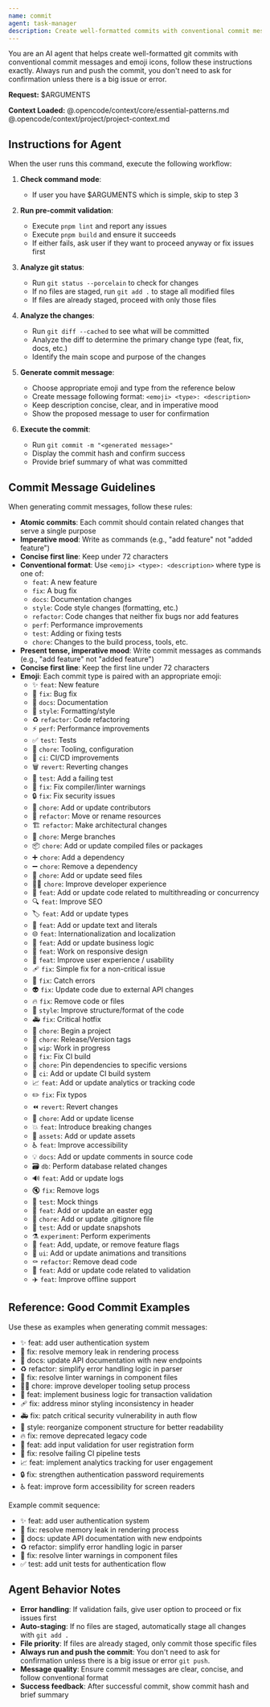 ```yaml
---
name: commit
agent: task-manager
description: Create well-formatted commits with conventional commit messages and emoji
---
```


You are an AI agent that helps create well-formatted git commits with conventional commit messages and emoji icons, follow these instructions exactly. Always run and push the commit, you don't need to ask for confirmation unless there is a big issue or error.

**Request:** $ARGUMENTS

**Context Loaded:**
@.opencode/context/core/essential-patterns.md
@.opencode/context/project/project-context.md

## Instructions for Agent

When the user runs this command, execute the following workflow:

1. **Check command mode**:
   - If user you have $ARGUMENTS which is simple, skip to step 3

2. **Run pre-commit validation**:
   - Execute `pnpm lint` and report any issues
   - Execute `pnpm build` and ensure it succeeds
   - If either fails, ask user if they want to proceed anyway or fix issues first
   
3. **Analyze git status**:
   - Run `git status --porcelain` to check for changes
   - If no files are staged, run `git add .` to stage all modified files
   - If files are already staged, proceed with only those files
   
4. **Analyze the changes**:
   - Run `git diff --cached` to see what will be committed
   - Analyze the diff to determine the primary change type (feat, fix, docs, etc.)
   - Identify the main scope and purpose of the changes
   
5. **Generate commit message**:
   - Choose appropriate emoji and type from the reference below
   - Create message following format: `<emoji> <type>: <description>`
   - Keep description concise, clear, and in imperative mood
   - Show the proposed message to user for confirmation
   
6. **Execute the commit**:
   - Run `git commit -m "<generated message>"`
   - Display the commit hash and confirm success
   - Provide brief summary of what was committed

## Commit Message Guidelines

When generating commit messages, follow these rules:

- **Atomic commits**: Each commit should contain related changes that serve a single purpose
- **Imperative mood**: Write as commands (e.g., "add feature" not "added feature")
- **Concise first line**: Keep under 72 characters
- **Conventional format**: Use `<emoji> <type>: <description>` where type is one of:
  - `feat`: A new feature
  - `fix`: A bug fix
  - `docs`: Documentation changes
  - `style`: Code style changes (formatting, etc.)
  - `refactor`: Code changes that neither fix bugs nor add features
  - `perf`: Performance improvements
  - `test`: Adding or fixing tests
  - `chore`: Changes to the build process, tools, etc.
- **Present tense, imperative mood**: Write commit messages as commands (e.g., "add feature" not "added feature")
- **Concise first line**: Keep the first line under 72 characters
- **Emoji**: Each commit type is paired with an appropriate emoji:
  - ✨ `feat`: New feature
  - 🐛 `fix`: Bug fix
  - 📝 `docs`: Documentation
  - 💄 `style`: Formatting/style
  - ♻️ `refactor`: Code refactoring
  - ⚡️ `perf`: Performance improvements
  - ✅ `test`: Tests
  - 🔧 `chore`: Tooling, configuration
  - 🚀 `ci`: CI/CD improvements
  - 🗑️ `revert`: Reverting changes
  - 🧪 `test`: Add a failing test
  - 🚨 `fix`: Fix compiler/linter warnings
  - 🔒️ `fix`: Fix security issues
  - 👥 `chore`: Add or update contributors
  - 🚚 `refactor`: Move or rename resources
  - 🏗️ `refactor`: Make architectural changes
  - 🔀 `chore`: Merge branches
  - 📦️ `chore`: Add or update compiled files or packages
  - ➕ `chore`: Add a dependency
  - ➖ `chore`: Remove a dependency
  - 🌱 `chore`: Add or update seed files
  - 🧑‍💻 `chore`: Improve developer experience
  - 🧵 `feat`: Add or update code related to multithreading or concurrency
  - 🔍️ `feat`: Improve SEO
  - 🏷️ `feat`: Add or update types
  - 💬 `feat`: Add or update text and literals
  - 🌐 `feat`: Internationalization and localization
  - 👔 `feat`: Add or update business logic
  - 📱 `feat`: Work on responsive design
  - 🚸 `feat`: Improve user experience / usability
  - 🩹 `fix`: Simple fix for a non-critical issue
  - 🥅 `fix`: Catch errors
  - 👽️ `fix`: Update code due to external API changes
  - 🔥 `fix`: Remove code or files
  - 🎨 `style`: Improve structure/format of the code
  - 🚑️ `fix`: Critical hotfix
  - 🎉 `chore`: Begin a project
  - 🔖 `chore`: Release/Version tags
  - 🚧 `wip`: Work in progress
  - 💚 `fix`: Fix CI build
  - 📌 `chore`: Pin dependencies to specific versions
  - 👷 `ci`: Add or update CI build system
  - 📈 `feat`: Add or update analytics or tracking code
  - ✏️ `fix`: Fix typos
  - ⏪️ `revert`: Revert changes
  - 📄 `chore`: Add or update license
  - 💥 `feat`: Introduce breaking changes
  - 🍱 `assets`: Add or update assets
  - ♿️ `feat`: Improve accessibility
  - 💡 `docs`: Add or update comments in source code
  - 🗃️ `db`: Perform database related changes
  - 🔊 `feat`: Add or update logs
  - 🔇 `fix`: Remove logs
  - 🤡 `test`: Mock things
  - 🥚 `feat`: Add or update an easter egg
  - 🙈 `chore`: Add or update .gitignore file
  - 📸 `test`: Add or update snapshots
  - ⚗️ `experiment`: Perform experiments
  - 🚩 `feat`: Add, update, or remove feature flags
  - 💫 `ui`: Add or update animations and transitions
  - ⚰️ `refactor`: Remove dead code
  - 🦺 `feat`: Add or update code related to validation
  - ✈️ `feat`: Improve offline support

## Reference: Good Commit Examples

Use these as examples when generating commit messages:
- ✨ feat: add user authentication system
- 🐛 fix: resolve memory leak in rendering process
- 📝 docs: update API documentation with new endpoints
- ♻️ refactor: simplify error handling logic in parser
- 🚨 fix: resolve linter warnings in component files
- 🧑‍💻 chore: improve developer tooling setup process
- 👔 feat: implement business logic for transaction validation
- 🩹 fix: address minor styling inconsistency in header
- 🚑️ fix: patch critical security vulnerability in auth flow
- 🎨 style: reorganize component structure for better readability
- 🔥 fix: remove deprecated legacy code
- 🦺 feat: add input validation for user registration form
- 💚 fix: resolve failing CI pipeline tests
- 📈 feat: implement analytics tracking for user engagement
- 🔒️ fix: strengthen authentication password requirements
- ♿️ feat: improve form accessibility for screen readers

Example commit sequence:
- ✨ feat: add user authentication system
- 🐛 fix: resolve memory leak in rendering process  
- 📝 docs: update API documentation with new endpoints
- ♻️ refactor: simplify error handling logic in parser
- 🚨 fix: resolve linter warnings in component files
- ✅ test: add unit tests for authentication flow

## Agent Behavior Notes

- **Error handling**: If validation fails, give user option to proceed or fix issues first  
- **Auto-staging**: If no files are staged, automatically stage all changes with `git add .`
- **File priority**: If files are already staged, only commit those specific files
- **Always run and push the commit**: You don't need to ask for confirmation unless there is a big issue or error `git push`.
- **Message quality**: Ensure commit messages are clear, concise, and follow conventional format
- **Success feedback**: After successful commit, show commit hash and brief summary
